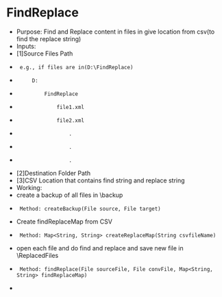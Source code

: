 # FindReplace
* Purpose: Find and Replace content in files in give location from csv(to find the replace string)
 * Inputs: 
 * [1]Source Files Path
 * 		e.g., if files are in(D:\FindReplace)
 * 			D:
 * 				FindReplace
 * 					file1.xml
 * 					file2.xml
 * 						.
 * 						.
 * 						.
 * [2]Destination Folder Path
 * [3]CSV Location that contains find string and replace string
 * Working:
 * create a backup of all files in <sourceFolderPath>\backup
 * 		Method: createBackup(File source, File target)
 * Create findReplaceMap from CSV
 * 		Method: Map<String, String> createReplaceMap(String csvfileName)
 * open each file and do find and replace and save new file in <sourceFolderPath>\ReplacedFiles
 *      Method: findReplace(File sourceFile, File convFile, Map<String, String> findReplaceMap) 
 * 
